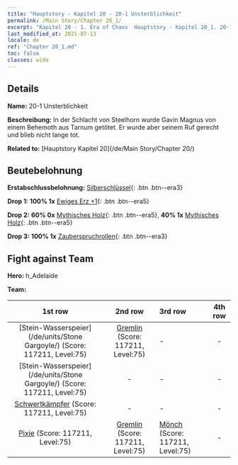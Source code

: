 ```yaml
---
title: "Hauptstory - Kapitel 20 - 20-1 Unsterblichkeit"
permalink: /Main Story/Chapter 20_1/
excerpt: "Kapitel 20 - 1. Era of Chaos  Hauptstory - Kapitel 20_1. 20-1 Unsterblichkeit"
last_modified_at: 2021-07-13
locale: de
ref: "Chapter 20_1.md"
toc: false
classes: wide
---
```


## Details

 **Name:** 20-1 Unsterblichkeit

 **Beschreibung:** In der Schlacht von Steelhorn wurde Gavin Magnus von einem Behemoth aus Tarnum getötet. Er wurde aber seinem Ruf gerecht und blieb nicht lange tot.

 **Related to:** [Hauptstory Kapitel 20](/de/Main Story/Chapter 20/)

## Beutebelohnung

 **Erstabschlussbelohnung:** [Silberschlüssel](/ItemsDE/con_693/){: .btn .btn--era3}

 **Drop 1:** **100% 1x** [Ewiges Erz +1](/ItemsDE/mat_68/){: .btn .btn--era5}

 **Drop 2:** **60% 0x** [Mythisches Holz](/ItemsDE/mat_62/){: .btn .btn--era5}, **40% 1x** [Mythisches Holz](/ItemsDE/mat_62/){: .btn .btn--era5}

 **Drop 3:** **100% 1x** [Zauberspruchrollen](/ItemsDE/con_694/){: .btn .btn--era3}


## Fight against Team
 **Hero:** h_Adelaide

 **Team:**


  | 1st row | 2nd row | 3rd row | 4th row |
  |:----:|:----:|:----|:----:|
  | [Stein-Wasserspeier](/de/units/Stone Gargoyle/) (Score: 117211, Level:75)  | [Gremlin](/de/units/Gremlin/) (Score: 117211, Level:75)  | - | - |
  | [Stein-Wasserspeier](/de/units/Stone Gargoyle/) (Score: 117211, Level:75)  | - | - | - |
  | [Schwertkämpfer](/de/units/Swordsman/) (Score: 117211, Level:75)  | - | - | - |
  | [Pixie](/de/units/Sprite/) (Score: 117211, Level:75)  | [Gremlin](/de/units/Gremlin/) (Score: 117211, Level:75)  | [Mönch](/de/units/Monk/) (Score: 117211, Level:75)  | - |


